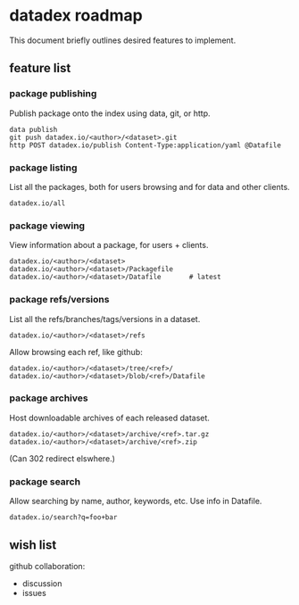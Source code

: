# datadex roadmap

This document briefly outlines desired features to implement.

## feature list

### package publishing

Publish package onto the index using data, git, or http.

    data publish
    git push datadex.io/<author>/<dataset>.git
    http POST datadex.io/publish Content-Type:application/yaml @Datafile

### package listing

List all the packages, both for users browsing and for data and other clients.

    datadex.io/all

### package viewing

View information about a package, for users + clients.

    datadex.io/<author>/<dataset>
    datadex.io/<author>/<dataset>/Packagefile
    datadex.io/<author>/<dataset>/Datafile       # latest

### package refs/versions

List all the refs/branches/tags/versions in a dataset.

    datadex.io/<author>/<dataset>/refs

Allow browsing each ref, like github:

    datadex.io/<author>/<dataset>/tree/<ref>/
    datadex.io/<author>/<dataset>/blob/<ref>/Datafile

### package archives

Host downloadable archives of each released dataset.

    datadex.io/<author>/<dataset>/archive/<ref>.tar.gz
    datadex.io/<author>/<dataset>/archive/<ref>.zip

(Can 302 redirect elswhere.)

### package search

Allow searching by name, author, keywords, etc. Use info in Datafile.

    datadex.io/search?q=foo+bar

## wish list

github collaboration:

- discussion
- issues

